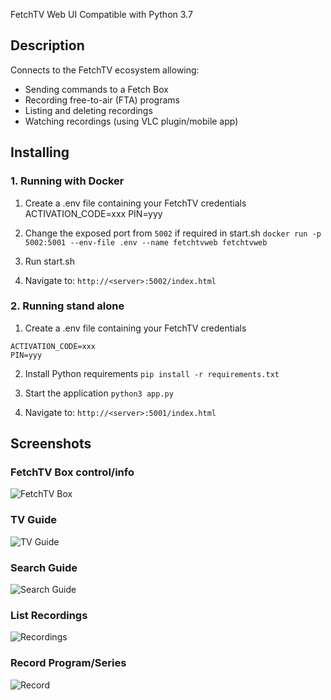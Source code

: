 FetchTV Web UI
Compatible with Python 3.7

## Description
Connects to the FetchTV ecosystem allowing:
- Sending commands to a Fetch Box
- Recording free-to-air (FTA) programs
- Listing and deleting recordings
- Watching recordings (using VLC plugin/mobile app)

## Installing

### 1. Running with Docker
1. Create a .env file containing your FetchTV credentials
ACTIVATION_CODE=xxx
PIN=yyy

2. Change the exposed port from ```5002``` if required in start.sh
```docker run -p 5002:5001 --env-file .env --name fetchtvweb fetchtvweb```

3. Run start.sh

4. Navigate to:
```http://<server>:5002/index.html```

### 2. Running stand alone
1. Create a .env file containing your FetchTV credentials
```
ACTIVATION_CODE=xxx
PIN=yyy
```

2. Install Python requirements
```pip install -r requirements.txt```

3. Start the application
```python3 app.py```

4. Navigate to:
```http://<server>:5001/index.html```

## Screenshots
### FetchTV Box control/info
![](https://raw.githubusercontent.com/jinxo13/FetchTVWeb/main/screenshots/box.png "FetchTV Box")

### TV Guide
![](https://raw.githubusercontent.com/jinxo13/FetchTVWeb/main/screenshots/tv_guide.png "TV Guide")

### Search Guide
![](https://raw.githubusercontent.com/jinxo13/FetchTVWeb/main/screenshots/search_guide.png "Search Guide")

### List Recordings
![](https://raw.githubusercontent.com/jinxo13/FetchTVWeb/main/screenshots/recordings.png "Recordings")

### Record Program/Series
![](https://raw.githubusercontent.com/jinxo13/FetchTVWeb/main/screenshots/record.png "Record")
